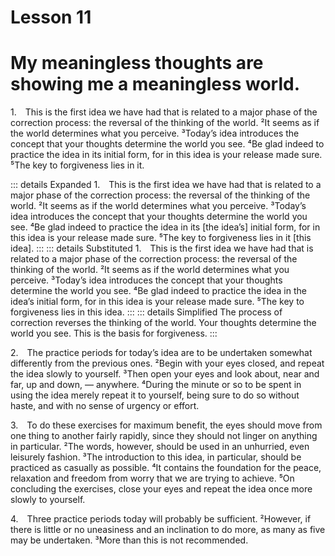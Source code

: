 # Lesson 11

# My meaningless thoughts are showing me a meaningless world.

<a name=w-pi-11-1></a>1.&emsp;This is the first idea we have had that is related to a major phase of the correction process: the reversal of the thinking of the world. ²It seems as if the world determines what you perceive. ³Today’s idea introduces the concept that your thoughts determine the world you see. ⁴Be glad indeed to practice the idea in its initial form, for in this idea is your release made sure. ⁵The key to forgiveness lies in it.


::: details Expanded
1.&emsp;This is the first idea we have had that is related to a major phase of the correction process: the reversal of the thinking of the world. ²It seems as if the world determines what you perceive. ³Today’s idea introduces the concept that your thoughts determine the world you see. ⁴Be glad indeed to practice the idea in its [the idea’s] initial form, for in this idea is your release made sure. ⁵The key to forgiveness lies in it [this idea].
:::
::: details Substituted
1.&emsp;This is the first idea we have had that is related to a major phase of the correction process: the reversal of the thinking of the world. ²It seems as if the world determines what you perceive. ³Today’s idea introduces the concept that your thoughts determine the world you see. ⁴Be glad indeed to practice the idea in the idea’s initial form, for in this idea is your release made sure. ⁵The key to forgiveness lies in this idea.
:::
::: details Simplified
The process of correction reverses the thinking of the world. Your thoughts determine the world you see. This is the basis for forgiveness.
:::


<a name=w-pi-11-2></a>2.&emsp;The practice periods for today’s idea are to be undertaken somewhat differently from the previous ones. ²Begin with your eyes closed, and repeat the idea slowly to yourself. ³Then open your eyes and look about, near and far, up and down, — anywhere. ⁴During the minute or so to be spent in using the idea merely repeat it to yourself, being sure to do so without haste, and with no sense of urgency or effort.

<a name=w-pi-11-3></a>3.&emsp;To do these exercises for maximum benefit, the eyes should move from one thing to another fairly rapidly, since they should not linger on anything in particular. ²The words, however, should be used in an unhurried, even leisurely fashion. ³The introduction to this idea, in particular, should be practiced as casually as possible. ⁴It contains the foundation for the peace, relaxation and freedom from worry that we are trying to achieve. ⁵On concluding the exercises, close your eyes and repeat the idea once more slowly to yourself.

<a name=w-pi-11-4></a>4.&emsp;Three practice periods today will probably be sufficient. ²However, if there is little or no uneasiness and an inclination to do more, as many as five may be undertaken. ³More than this is not recommended.